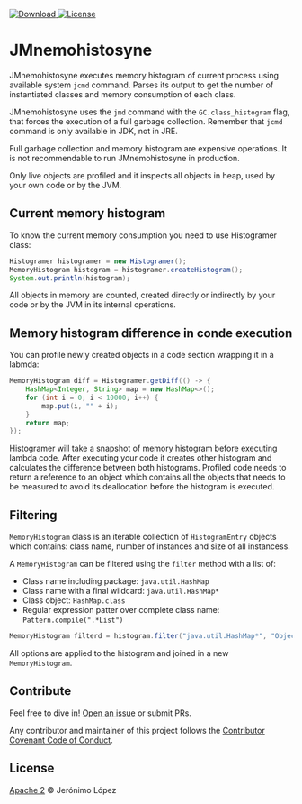 [ ![Download](https://api.bintray.com/packages/jerolba/maven/jmnemohistosyne/images/download.svg) ](https://bintray.com/jerolba/maven/jmnemohistosyne/_latestVersion)
[![License](http://img.shields.io/:license-apache-blue.svg)](http://www.apache.org/licenses/LICENSE-2.0.html)

# JMnemohistosyne

JMnemohistosyne executes memory histogram of current process using available system `jcmd` command. Parses its output to get the number of instantiated classes and memory consumption of each class.

JMnemohistosyne uses the `jmd` command with the `GC.class_histogram` flag, that forces the execution of a full garbage collection. Remember that `jcmd` command is only available in JDK, not in JRE.

Full garbage collection and memory histogram are expensive operations. It is not recommendable to run JMnemohistosyne in production.

Only live objects are profiled and it inspects all objects in heap, used by your own code or by the JVM.

## Current memory histogram

To know the current memory consumption you need to use Histogramer class:

```java
Histogramer histogramer = new Histogramer();
MemoryHistogram histogram = histogramer.createHistogram();
System.out.println(histogram);
```

All objects in memory are counted, created directly or indirectly by your code or by the JVM in its internal operations.

## Memory histogram difference in conde execution

You can profile newly created objects in a code section wrapping it in a labmda:

```java
MemoryHistogram diff = Histogramer.getDiff(() -> {
    HashMap<Integer, String> map = new HashMap<>();
    for (int i = 0; i < 10000; i++) {
        map.put(i, "" + i);
    }
    return map;
});
```

Histogramer will take a snapshot of memory histogram before executing lambda code. After executing your code it creates other histogram and calculates the difference between both histograms.
Profiled code needs to return a reference to an object which contains all the objects that needs to be measured to avoid its deallocation before the histogram is executed.

## Filtering

`MemoryHistogram` class is an iterable collection of `HistogramEntry` objects which contains: class name, number of instances and size of all instancess.

A `MemoryHistogram` can be filtered using the `filter` method with a list of:

- Class name including package: `java.util.HashMap`
- Class name with a final wildcard: `java.util.HashMap*`
- Class object: `HashMap.class`
- Regular expression patter over complete class name: `Pattern.compile(".*List")`

```java
MemoryHistogram filterd = histogram.filter("java.util.HashMap*", "Objec[]", ".*Hibernate.*"));
```

All options are applied to the histogram and joined in a new `MemoryHistogram`. 

## Contribute
Feel free to dive in! [Open an issue](https://github.com/jerolba/jmnemohistosyne/issues/new) or submit PRs.

Any contributor and maintainer of this project follows the [Contributor Covenant Code of Conduct](https://github.com/jerolba/jmnemohistosyne/blob/master/CODE_OF_CONDUCT.md).

## License
[Apache 2](https://github.com/jerolba/jmnemohistosyne/blob/master/LICENSE.txt) © Jerónimo López